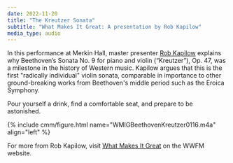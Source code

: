 ```yaml
--- 
date: 2022-11-20
title: "The Kreutzer Sonata"
subtitle: "What Makes It Great: A presentation by Rob Kapilow"
media_type: audio
---
```


In this performance at Merkin Hall, master presenter [Rob Kapilow](https://www.robkapilow.com) 
explains why Beethoven’s Sonata No. 9 for piano and violin (“Kreutzer”), Op. 47, was a
milestone in the history of Western music. Kapilow argues that this is the first "radically
individual" violin sonata, comparable in importance to other ground-breaking works 
from Beethoven's middle period such as the Eroica Symphony.

Pour yourself a drink, find a comfortable seat, and prepare to be astonished.

{% include cmm/figure.html name="WMIGBeethovenKreutzer0116.m4a" align="left" %}

For more from Rob Kapilow, visit 
[What Makes It Great](https://www.wwfm.org/show/what-makes-it-great-with-rob-kapilow)
on the WWFM website.
